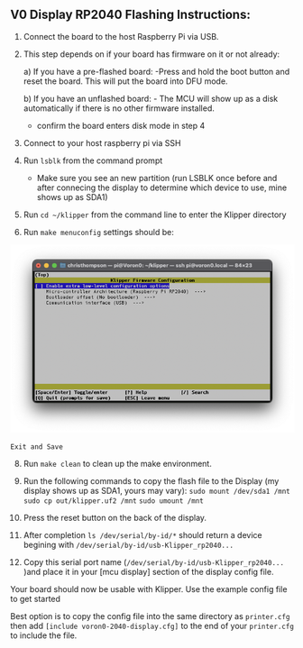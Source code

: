 ## V0 Display RP2040 Flashing Instructions:

1) Connect the board to the host Raspberry Pi via USB.

2) This step depends on if your board has firmware on it or not already:

	a) If you have a pre-flashed board:
		-Press and hold the boot button and reset the board. This will put the board into DFU mode.
	
	b) If you have an unflashed board:
		- The MCU will show up as a disk automatically if there is no other firmware installed.
		
	 - confirm the board enters disk mode in step 4
	
3) Connect to your host raspberry pi via SSH

4) Run `lsblk` from the command prompt
	- Make sure you see an new partition (run LSBLK once before and after connecing the display to determine which device to use, mine shows up as SDA1)
	

6) Run `cd ~/klipper` from the command line to enter the Klipper directory

7) Run `make menuconfig` settings should be:

<img src="../Images/Menuconfig_Options.png" width="1000">

	Exit and Save

8) Run `make clean` to clean up the make environment.

9) Run the following commands to copy the flash file to the Display (my display shows up as SDA1, yours may vary):
    `sudo mount /dev/sda1 /mnt`
    `sudo cp out/klipper.uf2 /mnt`
    `sudo umount /mnt`

10) Press the reset button on the back of the display.

11) After completion `ls /dev/serial/by-id/*` should return a device begining with `/dev/serial/by-id/usb-Klipper_rp2040...` 

12) Copy this serial port name (`/dev/serial/by-id/usb-Klipper_rp2040...` )and place it in your [mcu display] section of the display config file.

Your board should now be usable with Klipper. Use the example config file to get started

Best option is to copy the config file into the same directory as `printer.cfg` then add `[include voron0-2040-display.cfg]` to the end of your `printer.cfg` to include the file.
